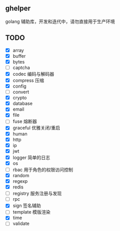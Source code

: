 ## ghelper

golang 辅助库，开发和迭代中，请勿直接用于生产环境

## TODO

- [x] array
- [x] buffer
- [x] bytes
- [ ] captcha
- [x] codec 编码与解码器
- [x] compress 压缩
- [x] config
- [ ] convert
- [x] crypto
- [x] database
- [x] email
- [x] file
- [ ] fuse 熔断器
- [x] graceful 优雅关闭/重启
- [x] human
- [x] http
- [x] ip
- [x] jwt
- [x] logger 简单的日志
- [x] os
- [ ] rbac 用于角色的权限访问控制
- [x] random
- [x] regexp
- [x] redis
- [ ] registry 服务注册与发现
- [ ] rpc
- [x] sign 签名辅助
- [ ] template 模版渲染
- [x] time
- [ ] validate
